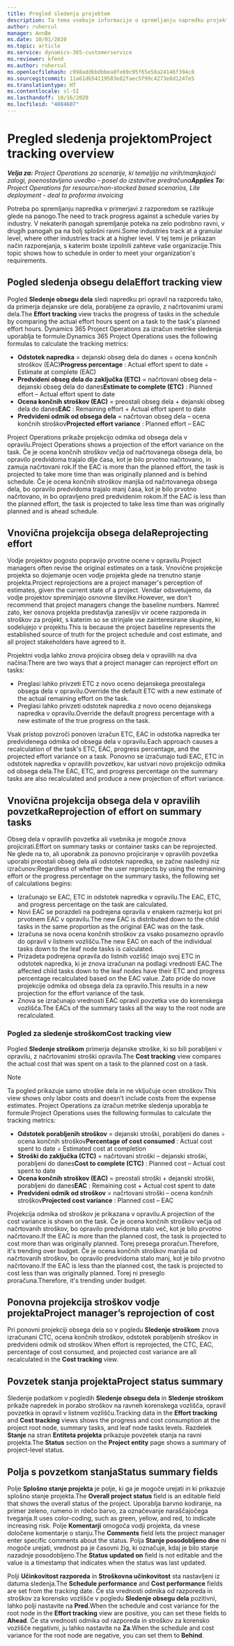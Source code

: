 ```yaml
---
title: Pregled sledenja projektom
description: Ta tema vsebuje informacije o spremljanju napredku projekta in porabi stroškov.
author: ruhercul
manager: AnnBe
ms.date: 10/01/2020
ms.topic: article
ms.service: dynamics-365-customerservice
ms.reviewer: kfend
ms.author: ruhercul
ms.openlocfilehash: c998addbbdbbea8fe69c95f65e58a24146f394c8
ms.sourcegitcommit: 11a61db54119503e82faec5f99c4273e8d1247e5
ms.translationtype: HT
ms.contentlocale: sl-SI
ms.lasthandoff: 10/16/2020
ms.locfileid: "4084607"
---
```

# <a name="project-tracking-overview"></a><span data-ttu-id="b5078-103">Pregled sledenja projektom</span><span class="sxs-lookup"><span data-stu-id="b5078-103">Project tracking overview</span></span>

<span data-ttu-id="b5078-104">_**Velja za:** Project Operations za scenarije, ki temeljijo na virih/manjkajoči zalogi, poenostavljeno uvedbo – posel do izstavitve predračuna_</span><span class="sxs-lookup"><span data-stu-id="b5078-104">_**Applies To:** Project Operations for resource/non-stocked based scenarios, Lite deployment - deal to proforma invoicing_</span></span>

<span data-ttu-id="b5078-105">Potreba po spremljanju napredka v primerjavi z razporedom se razlikuje glede na panogo.</span><span class="sxs-lookup"><span data-stu-id="b5078-105">The need to track progress against a schedule varies by industry.</span></span> <span data-ttu-id="b5078-106">V nekaterih panogah spremljanje poteka na zelo podrobno ravni, v drugih panogah pa na bolj splošni ravni.</span><span class="sxs-lookup"><span data-stu-id="b5078-106">Some industries track at a granular level, where other industries track at a higher level.</span></span> <span data-ttu-id="b5078-107">V tej temi je prikazan način razporejanja, s katerim boste izpolnili zahteve vaše organizacije.</span><span class="sxs-lookup"><span data-stu-id="b5078-107">This topic shows how to schedule in order to meet your organization's requirements.</span></span>

## <a name="effort-tracking-view"></a><span data-ttu-id="b5078-108">Pogled sledenja obsegu dela</span><span class="sxs-lookup"><span data-stu-id="b5078-108">Effort tracking view</span></span>

<span data-ttu-id="b5078-109">Pogled **Sledenje obsegu dela** sledi napredku pri opravil na razporedu tako, da primerja dejanske ure dela, porabljene za opravilo, z načrtovanimi urami dela.</span><span class="sxs-lookup"><span data-stu-id="b5078-109">The **Effort tracking** view tracks the progress of tasks in the schedule by comparing the actual effort hours spent on a task to the task's planned effort hours.</span></span> <span data-ttu-id="b5078-110">Dynamics 365 Project Operations za izračun metrike sledenja uporablja te formule:</span><span class="sxs-lookup"><span data-stu-id="b5078-110">Dynamics 365 Project Operations uses the following formulas to calculate the tracking metrics:</span></span>

- <span data-ttu-id="b5078-111">**Odstotek napredka** = dejanski obseg dela do danes ÷ ocena končnih stroškov (EAC)</span><span class="sxs-lookup"><span data-stu-id="b5078-111">**Progress percentage** : Actual effort spent to date ÷ Estimate at complete (EAC)</span></span> 
- <span data-ttu-id="b5078-112">**Predvideni obseg dela do zaključka (ETC)** = načrtovani obseg dela – dejanski obseg dela do danes</span><span class="sxs-lookup"><span data-stu-id="b5078-112">**Estimate to complete (ETC)** : Planned effort – Actual effort spent to date</span></span> 
- <span data-ttu-id="b5078-113">**Ocena končnih stroškov (EAC)** = preostali obseg dela + dejanski obseg dela do danes</span><span class="sxs-lookup"><span data-stu-id="b5078-113">**EAC** : Remaining effort + Actual effort spent to date</span></span> 
- <span data-ttu-id="b5078-114">**Predvideni odmik od obsega dela** = načrtovan obseg dela – ocena končnih stroškov</span><span class="sxs-lookup"><span data-stu-id="b5078-114">**Projected effort variance** : Planned effort – EAC</span></span>

<span data-ttu-id="b5078-115">Project Operations prikaže projekcijo odmika od obsega dela v opravilu.</span><span class="sxs-lookup"><span data-stu-id="b5078-115">Project Operations shows a projection of the effort variance on the task.</span></span> <span data-ttu-id="b5078-116">Če je ocena končnih stroškov večja od načrtovanega obsega dela, bo opravilo predvidoma trajalo dlje časa, kot je bilo prvotno načrtovano, in zamuja načrtovani rok.</span><span class="sxs-lookup"><span data-stu-id="b5078-116">If the EAC is more than the planned effort, the task is projected to take more time than was originally planned and is behind schedule.</span></span> <span data-ttu-id="b5078-117">Če je ocena končnih stroškov manjša od načrtovanega obsega dela, bo opravilo predvidoma trajalo manj časa, kot je bilo prvotno načrtovano, in bo opravljeno pred predvidenim rokom.</span><span class="sxs-lookup"><span data-stu-id="b5078-117">If the EAC is less than the planned effort, the task is projected to take less time than was originally planned and is ahead schedule.</span></span>

## <a name="reprojecting-effort"></a><span data-ttu-id="b5078-118">Vnovična projekcija obsega dela</span><span class="sxs-lookup"><span data-stu-id="b5078-118">Reprojecting effort</span></span>

<span data-ttu-id="b5078-119">Vodje projektov pogosto popravijo prvotne ocene v opravilu.</span><span class="sxs-lookup"><span data-stu-id="b5078-119">Project managers often revise the original estimates on a task.</span></span> <span data-ttu-id="b5078-120">Vnovične projekcije projekta so dojemanje ocen vodje projekta glede na trenutno stanje projekta.</span><span class="sxs-lookup"><span data-stu-id="b5078-120">Project reprojections are a project manager's perception of estimates, given the current state of a project.</span></span> <span data-ttu-id="b5078-121">Vendar odsvetujemo, da vodje projektov spreminjajo osnovne številke.</span><span class="sxs-lookup"><span data-stu-id="b5078-121">However, we don't recommend that project managers change the baseline numbers.</span></span> <span data-ttu-id="b5078-122">Namreč zato, ker osnova projekta predstavlja zanesljiv vir ocene razporeda in stroškov za projekt, s katerim so se strinjale vse zainteresirane skupine, ki sodelujejo v projektu.</span><span class="sxs-lookup"><span data-stu-id="b5078-122">This is because the project baseline represents the established source of truth for the project schedule and cost estimate, and all project stakeholders have agreed to it.</span></span>

<span data-ttu-id="b5078-123">Projektni vodja lahko znova projicira obseg dela v opravilih na dva načina:</span><span class="sxs-lookup"><span data-stu-id="b5078-123">There are two ways that a project manager can reproject effort on tasks:</span></span>

- <span data-ttu-id="b5078-124">Preglasi lahko privzeti ETC z novo oceno dejanskega preostalega obsega dela v opravilu.</span><span class="sxs-lookup"><span data-stu-id="b5078-124">Override the default ETC with a new estimate of the actual remaining effort on the task.</span></span> 
- <span data-ttu-id="b5078-125">Preglasi lahko privzeti odstotek napredka z novo oceno dejanskega napredka v opravilu.</span><span class="sxs-lookup"><span data-stu-id="b5078-125">Override the default progress percentage with a new estimate of the true progress on the task.</span></span>

<span data-ttu-id="b5078-126">Vsak pristop povzroči ponoven izračun ETC, EAC in odstotka napredka ter predvidenega odmika od obsega dela v opravilu.</span><span class="sxs-lookup"><span data-stu-id="b5078-126">Each approach causes a recalculation of the task's ETC, EAC, progress percentage, and the projected effort variance on a task.</span></span> <span data-ttu-id="b5078-127">Ponovno se izračunajo tudi EAC, ETC in odstotek napredka v opravilih povzetkov, kar ustvari novo projekcijo odmika od obsega dela.</span><span class="sxs-lookup"><span data-stu-id="b5078-127">The EAC, ETC, and progress percentage on the summary tasks are also recalculated and produce a new projection of effort variance.</span></span>

## <a name="reprojection-of-effort-on-summary-tasks"></a><span data-ttu-id="b5078-128">Vnovična projekcija obsega dela v opravilih povzetka</span><span class="sxs-lookup"><span data-stu-id="b5078-128">Reprojection of effort on summary tasks</span></span>

<span data-ttu-id="b5078-129">Obseg dela v opravilih povzetka ali vsebnika je mogoče znova projicirati.</span><span class="sxs-lookup"><span data-stu-id="b5078-129">Effort on summary tasks or container tasks can be reprojected.</span></span> <span data-ttu-id="b5078-130">Ne glede na to, ali uporabnik za ponovno projiciranje v opravilih povzetka uporabi preostali obseg dela ali odstotek napredka, se začne naslednji niz izračunov:</span><span class="sxs-lookup"><span data-stu-id="b5078-130">Regardless of whether the user reprojects by using the remaining effort or the progress percentage on the summary tasks, the following set of calculations begins:</span></span>

- <span data-ttu-id="b5078-131">Izračunajo se EAC, ETC in odstotek napredka v opravilu.</span><span class="sxs-lookup"><span data-stu-id="b5078-131">The EAC, ETC, and progress percentage on the task are calculated.</span></span>
- <span data-ttu-id="b5078-132">Novi EAC se porazdeli na podrejena opravila v enakem razmerju kot pri prvotnem EAC v opravilu.</span><span class="sxs-lookup"><span data-stu-id="b5078-132">The new EAC is distributed down to the child tasks in the same proportion as the original EAC was on the task.</span></span>
- <span data-ttu-id="b5078-133">Izračuna se nova ocena končnih stroškov za vsako posamezno opravilo do opravil v listnem vozlišču.</span><span class="sxs-lookup"><span data-stu-id="b5078-133">The new EAC on each of the individual tasks down to the leaf node tasks is calculated.</span></span> 
- <span data-ttu-id="b5078-134">Prizadeta podrejena opravila do listnih vozlišč imajo svoj ETC in odstotek napredka, ki je znova izračunan na podlagi vrednosti EAC.</span><span class="sxs-lookup"><span data-stu-id="b5078-134">The affected child tasks down to the leaf nodes have their ETC and progress percentage recalculated based on the EAC value.</span></span> <span data-ttu-id="b5078-135">Zato pride do nove projekcije odmika od obsega dela za opravilo.</span><span class="sxs-lookup"><span data-stu-id="b5078-135">This results in a new projection for the effort variance of the task.</span></span> 
- <span data-ttu-id="b5078-136">Znova se izračunajo vrednosti EAC opravil povzetka vse do korenskega vozlišča.</span><span class="sxs-lookup"><span data-stu-id="b5078-136">The EACs of the summary tasks all the way to the root node are recalculated.</span></span>

### <a name="cost-tracking-view"></a><span data-ttu-id="b5078-137">Pogled za sledenje stroškom</span><span class="sxs-lookup"><span data-stu-id="b5078-137">Cost tracking view</span></span> 

<span data-ttu-id="b5078-138">Pogled **Sledenje stroškom** primerja dejanske stroške, ki so bili porabljeni v opravilu, z načrtovanimi stroški opravila.</span><span class="sxs-lookup"><span data-stu-id="b5078-138">The **Cost tracking** view compares the actual cost that was spent on a task to the planned cost on a task.</span></span> 

> [!NOTE]
> <span data-ttu-id="b5078-139">Ta pogled prikazuje samo stroške dela in ne vključuje ocen stroškov.</span><span class="sxs-lookup"><span data-stu-id="b5078-139">This view shows only labor costs and doesn’t include costs from the expense estimates.</span></span> <span data-ttu-id="b5078-140">Project Operations za izračun metrike sledenja uporablja te formule:</span><span class="sxs-lookup"><span data-stu-id="b5078-140">Project Operations uses the following formulas to calculate the tracking metrics:</span></span>

- <span data-ttu-id="b5078-141">**Odstotek porabljenih stroškov** = dejanski stroški, porabljeni do danes ÷ ocena končnih stroškov</span><span class="sxs-lookup"><span data-stu-id="b5078-141">**Percentage of cost consumed** : Actual cost spent to date ÷ Estimated cost at completion</span></span>
- <span data-ttu-id="b5078-142">**Stroški do zaključka (CTC)** = načrtovani stroški – dejanski stroški, porabljeni do danes</span><span class="sxs-lookup"><span data-stu-id="b5078-142">**Cost to complete (CTC)** : Planned cost – Actual cost spent to date</span></span>
- <span data-ttu-id="b5078-143">**Ocena končnih stroškov (EAC)** = preostali stroški + dejanski stroški, porabljeni do danes</span><span class="sxs-lookup"><span data-stu-id="b5078-143">**EAC** : Remaining cost + Actual cost spent to date</span></span>
- <span data-ttu-id="b5078-144">**Predvideni odmik od stroškov** = načrtovani stroški – ocena končnih stroškov</span><span class="sxs-lookup"><span data-stu-id="b5078-144">**Projected cost variance** : Planned cost – EAC</span></span>

<span data-ttu-id="b5078-145">Projekcija odmika od stroškov je prikazana v opravilu.</span><span class="sxs-lookup"><span data-stu-id="b5078-145">A projection of the cost variance is shown on the task.</span></span> <span data-ttu-id="b5078-146">Če je ocena končnih stroškov večja od načrtovanih stroškov, bo opravilo predvidoma stalo več, kot je bilo prvotno načrtovano.</span><span class="sxs-lookup"><span data-stu-id="b5078-146">If the EAC is more than the planned cost, the task is projected to cost more than was originally planned.</span></span> <span data-ttu-id="b5078-147">Torej presega proračun.</span><span class="sxs-lookup"><span data-stu-id="b5078-147">Therefore, it's trending over budget.</span></span> <span data-ttu-id="b5078-148">Če je ocena končnih stroškov manjša od načrtovanih stroškov, bo opravilo predvidoma stalo manj, kot je bilo prvotno načrtovano.</span><span class="sxs-lookup"><span data-stu-id="b5078-148">If the EAC is less than the planned cost, the task is projected to cost less than was originally planned.</span></span> <span data-ttu-id="b5078-149">Torej ni preseglo proračuna.</span><span class="sxs-lookup"><span data-stu-id="b5078-149">Therefore, it's trending under budget.</span></span>

## <a name="project-managers-reprojection-of-cost"></a><span data-ttu-id="b5078-150">Ponovna projekcija stroškov vodje projekta</span><span class="sxs-lookup"><span data-stu-id="b5078-150">Project manager’s reprojection of cost</span></span>

<span data-ttu-id="b5078-151">Pri ponovni projekciji obsega dela so v pogledu **Sledenje stroškom** znova izračunani CTC, ocena končnih stroškov, odstotek porabljenih stroškov in predvideni odmik od stroškov.</span><span class="sxs-lookup"><span data-stu-id="b5078-151">When effort is reprojected, the CTC, EAC, percentage of cost consumed, and projected cost variance are all recalculated in the **Cost tracking** view.</span></span>

## <a name="project-status-summary"></a><span data-ttu-id="b5078-152">Povzetek stanja projekta</span><span class="sxs-lookup"><span data-stu-id="b5078-152">Project status summary</span></span>

<span data-ttu-id="b5078-153">Sledenje podatkom v pogledih **Sledenje obsegu dela** in **Sledenje stroškom** prikaže napredek in porabo stroškov na ravneh korenskega vozlišča, opravil povzetka in opravil v listnem vozlišču.</span><span class="sxs-lookup"><span data-stu-id="b5078-153">Tracking data in the **Effort tracking** and **Cost tracking** views shows the progress and cost consumption at the project root node, summary tasks, and leaf node tasks levels.</span></span> <span data-ttu-id="b5078-154">Razdelek **Stanje** na stran **Entiteta projekta** prikazuje povzetek stanja na ravni projekta.</span><span class="sxs-lookup"><span data-stu-id="b5078-154">The **Status** section on the **Project entity** page shows a summary of project-level status.</span></span>

## <a name="status-summary-fields"></a><span data-ttu-id="b5078-155">Polja s povzetkom stanja</span><span class="sxs-lookup"><span data-stu-id="b5078-155">Status summary fields</span></span>

<span data-ttu-id="b5078-156">Polje **Splošno stanje projekta** je polje, ki ga je mogoče urejati in ki prikazuje splošno stanje projekta.</span><span class="sxs-lookup"><span data-stu-id="b5078-156">The **Overall project status** field is an editable field that shows the overall status of the project.</span></span> <span data-ttu-id="b5078-157">Uporablja barvno kodiranje, na primer zeleno, rumeno in rdečo barvo, za označevanje naraščajočega tveganja.</span><span class="sxs-lookup"><span data-stu-id="b5078-157">It uses color-coding, such as green, yellow, and red, to indicate increasing risk.</span></span> <span data-ttu-id="b5078-158">Polje **Komentarji** omogoča vodji projekta, da vnese določene komentarje o stanju.</span><span class="sxs-lookup"><span data-stu-id="b5078-158">The **Comments** field lets the project manager enter specific comments about the status.</span></span> <span data-ttu-id="b5078-159">Polja **Stanje posodobljeno dne** ni mogoče urejati, vrednost pa je časovni žig, ki označuje, kdaj je bilo stanje nazadnje posodobljeno.</span><span class="sxs-lookup"><span data-stu-id="b5078-159">The **Status updated on** field is not editable and the value is a timestamp that indicates when the status was last updated.</span></span>

<span data-ttu-id="b5078-160">Polji **Učinkovitost razporeda** in **Stroškovna učinkovitost** sta nastavljeni iz datuma sledenja.</span><span class="sxs-lookup"><span data-stu-id="b5078-160">The **Schedule performance** and **Cost performance** fields are set from the tracking date.</span></span> <span data-ttu-id="b5078-161">Če sta vrednosti odmika od razporeda in stroškov za korensko vozlišče v pogledu **Sledenje obsegu dela** pozitivni, lahko polji nastavite na **Pred**.</span><span class="sxs-lookup"><span data-stu-id="b5078-161">When the schedule and cost variance for the root node in the **Effort tracking** view are positive, you can set these fields to **Ahead**.</span></span> <span data-ttu-id="b5078-162">Če sta vrednosti odmika od razporeda in stroškov za korensko vozlišče negativni, ju lahko nastavite na **Za**.</span><span class="sxs-lookup"><span data-stu-id="b5078-162">When the schedule and cost variance for the root node are negative, you can set them to **Behind**.</span></span>
